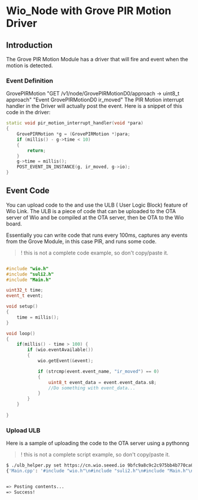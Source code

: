 # Wio_Node with Grove PIR Motion Driver

## Introduction
The Grove PIR Motion Module has a driver that will fire and event when the motion is detected.

### Event Definition
GrovePIRMotion	"GET /v1/node/GrovePIRMotionD0/approach -> uint8_t approach"
"Event GrovePIRMotionD0 ir_moved"
The PIR Motion interrupt handler in the Driver will actually post the event. Here is a snippet of this code in the driver:
```cpp
static void pir_motion_interrupt_handler(void *para)
{
    GrovePIRMotion *g = (GrovePIRMotion *)para;
    if (millis() - g->time < 10)
    {
        return;
    }
    g->time = millis();
    POST_EVENT_IN_INSTANCE(g, ir_moved, g->io);
}
```

## Event Code
You can upload code to the and use the ULB ( User Logic Block) feature of Wio Link. The ULB is a piece of code that can be uploaded to the OTA server of Wio and be compiled at the OTA server, then be OTA to the Wio board.

Essentially you can write code that runs every 100ms, captures any events from the Grove Module, in this case PIR, and runs some code.
> ! this is not a complete code example, so don't copy/paste it.

```cpp

#include "wio.h"
#include "suli2.h"
#include "Main.h"

uint32_t time;
event_t event;

void setup()
{
    time = millis();
}

void loop()
{
    if(millis() - time > 100) {
        if (wio.eventAvailable())
        {
            wio.getEvent(&event);

            if (strcmp(event.event_name, "ir_moved") == 0)
            {
                uint8_t event_data = event.event_data.s8;
                //Do something with event_data...
            }           
        }
    }
    
}
```

### Upload ULB
Here is a sample of uploading the code to the OTA server using a pythonng

> ! this is not a complete script example, so don't copy/paste it.

```bash
$ ./ulb_helper.py set https://cn.wio.seeed.io 9bfc9a8c9c2c975bb4b770ca0fd088b1
{'Main.cpp': '#include "wio.h"\n#include "suli2.h"\n#include "Main.h"\n\nuint32_t time;\nint light;\n\nvoid setup()\n{\n    time = millis();...', 'Main.h': '#ifndef __MAIN_H__\r\n#define __MAIN_H__\r\n#include "suli2.h"\r\n'}


=> Posting contents...
=> Success!

```
